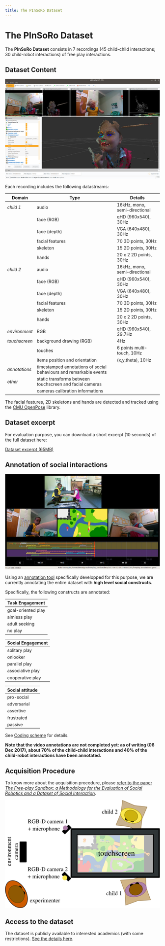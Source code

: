 ```yaml
---
title: The PInSoRo Dataset
---
```


The PInSoRo Dataset
===================

The **PInSoRo Dataset** consists in 7 recordings (45 child-child
interactions; 30 child-robot interactions) of free play interactions.


Dataset Content
---------------

![Screenshot of the dataset, viewed in RViz](media/3d-point-cloud-facial-features.jpg)

Each recording includes the following datastreams:

| **Domain**    | **Type**                                                           | **Details**                   |
|---------------|--------------------------------------------------------------------|-------------------------------|
| _child 1_     | audio                                                              | 16kHz, mono, semi-directional |
|               | face (RGB)                                                         | qHD (960x540), 30Hz           |
|               | face (depth)                                                       | VGA (640x480), 30Hz           |
|               | facial features                                                    | 70 3D points, 30Hz            |
|               | skeleton                                                           | 15 2D points, 30Hz            |
|               | hands                                                              | 20 x 2 2D points, 30Hz        |
| _child 2_     | audio                                                              | 16kHz, mono, semi-directional |
|               | face (RGB)                                                         | qHD (960x540), 30Hz           |
|               | face (depth)                                                       | VGA (640x480), 30Hz           |
|               | facial features                                                    | 70 3D points, 30Hz            |
|               | skeleton                                                           | 15 2D points, 30Hz            |
|               | hands                                                              | 20 x 2 2D points, 30Hz        |
| _environment_ | RGB                                                                | qHD (960x540), 29.7Hz         |
| _touchscreen_ | background drawing (RGB)                                           | 4Hz                           |
|               | touches                                                            | 6 points multi-touch, 10Hz    |
|               | items position and orientation                                     | (x,y,theta), 10Hz             |
| _annotations_ | timestamped annotations of social behaviours and remarkable events |                               |
| _other_       | static transforms between touchscreen and facial cameras           |                               |
|               | cameras calibration informations                                   |                               |


The facial features, 2D skeletons and hands are detected and tracked using the
[CMU OpenPose](https://github.com/CMU-Perceptual-Computing-Lab/openpose/)
library.

Dataset excerpt
---------------

For evaluation purpose, you can download a short excerpt (10 seconds) of the full dataset here:

[Dataset excerpt (65MB)](dataset/10s-extract.bag)


Annotation of social interactions
---------------------------------


![Screenshot of the annotation tool](media/annotator.jpg)

Using an [annotation tool](https://github.com/freeplay-sandbox/annotator/) specifically developped for this purpose, we are currently annotating the entire dataset with **high level social constructs**.

Specifically, the following constructs are annotated:


| **Task Engagement**   |
|-----------------------|
| goal-oriented play    |
| aimless play          |
| adult seeking         |
| no play               |

| **Social Engagement** |
|-----------------------|
| solitary play         |
| onlooker              |
| parallel play         |
| associative play      |
| cooperative play      |

| **Social attitude**   |
|-----------------------|
| pro-social            |
| adversarial           |
| assertive             |
| frustrated            |
| passive    


See [Coding scheme](coding-scheme) for details.

**Note that the video annotations are not completed yet: as of writing (06 Dec
2017), about 70% of the child-child interactions and 40% of the child-robot
interactions have been annotated.**



Acquisition Procedure
---------------------

To know more about the acquisition procedure, please [refer to the paper *The
Free-play Sandbox: a Methodology for the Evaluation of Social Robotics and a
Dataset of Social Interaction*](https://arxiv.org/abs/1712.02421).

![Acquisition setup in the child-child condition](media/setup.png)


Access to the dataset
---------------------

The dataset is publicly available to interested academics (with some
restrictions). [See the details here](get-dataset).


